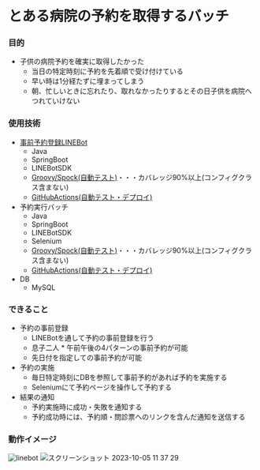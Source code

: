 # とある病院の予約を取得するバッチ

### 目的
- 子供の病院予約を確実に取得したかった
  - 当日の特定時刻に予約を先着順で受け付けている
  - 早い時は1分経たずに埋まってしまう
  - 朝、忙しいときに忘れたり、取れなかったりするとその日子供を病院へつれていけない
  
### 使用技術  
- [事前予約登録LINEBot](https://github.com/k-matsumoto-214/kirin-linebot)
  - Java
  - SpringBoot
  - LINEBotSDK
  - [Groovy/Spock(自動テスト)](https://github.com/k-matsumoto-214/kirin-linebot/tree/master/src/test/groovy/com/kirin/linebot)・・・カバレッジ90%以上(コンフィグクラス含まない)
  - [GitHubActions(自動テスト・デプロイ)](https://github.com/k-matsumoto-214/kirin-linebot/actions)
- 予約実行バッチ
  - Java
  - SpringBoot
  - LINEBotSDK
  - Selenium
  - [Groovy/Spock(自動テスト)](https://github.com/k-matsumoto-214/kirin-reservation-batch/tree/master/src/test/groovy/com/kirin/reservation)・・・カバレッジ90%以上(コンフィグクラス含まない)
  - [GitHubActions(自動テスト・デプロイ)](https://github.com/k-matsumoto-214/kirin-reservation-batch/actions)
- DB
  - MySQL

### できること
- 予約の事前登録
  - LINEBotを通して予約の事前登録を行う
  - 息子二人 * 午前午後の4パターンの事前予約が可能
  - 先日付を指定しての事前予約が可能
- 予約の実施
  - 毎日特定時刻にDBを参照して事前予約があれば予約を実施する
  - Seleniumにて予約ページを操作して予約する
- 結果の通知
  - 予約実施時に成功・失敗を通知する
  - 予約成功時には、予約順・問診票へのリンクを含んだ通知を送信する

### 動作イメージ
![linebot](https://github.com/k-matsumoto-214/kirin-linebot/assets/91876695/9153b065-be71-4519-aa62-87892bfc0eec)
![スクリーンショット 2023-10-05 11 37 29](https://github.com/k-matsumoto-214/kirin-linebot/assets/91876695/4e0df785-2cd5-495f-9627-ed460da1b415)



